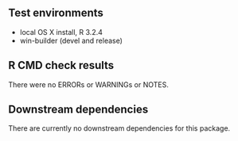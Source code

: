 ## Test environments
* local OS X install, R 3.2.4
* win-builder (devel and release)

## R CMD check results
There were no ERRORs or WARNINGs or NOTES.

## Downstream dependencies
There are currently no downstream dependencies for this package.


